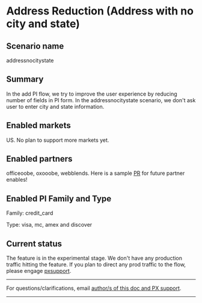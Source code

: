 # Address Reduction (Address with no city and state)

## Scenario name

addressnocitystate

## Summary

In the add PI flow, we try to improve the user experience by reducing number of fields in PI form. In the addressnocitystate scenario, we don't ask user to enter city and state information.

## Enabled markets

US. No plan to support more markets yet.

## Enabled partners

officeoobe, oxooobe, webblends.
Here is a sample [PR](https://microsoft.visualstudio.com/Universal%20Store/_git/SC.CSPayments.PX/commit/150d2ba636b6244a8d876d68aef7edf81b8da079?refName=refs/heads/master&path=/private/Payments/Pidl/PidlFactory/V7/Config/DisplayDescriptions/officeoobe/ContainerDisplayHints.csv) for future partner enables!

## Enabled PI Family and Type

Family: credit_card

Type: visa, mc, amex and discover

## Current status

The feature is in the experimental stage. We don't have any production traffic hitting the feature. If you plan to direct any prod traffic to the flow, please engage [pxsupport](mailto:PXSupport@microsoft.com&subject=enable/addressnocitystate).

---

For questions/clarifications, email [author/s of this doc and PX support](mailto:jiefan@microsoft.com?cc=PXSupport@microsoft.com&subject=Docs%20-%20scenarios/addressnocitystate).

---

